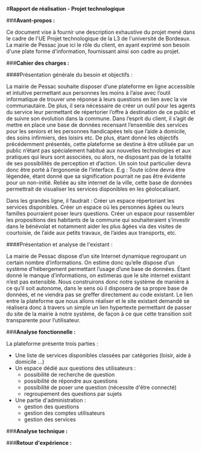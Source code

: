 #**Rapport de réalisation - Projet technologique**

###**Avant-propos :**

Ce document vise à fournir une description exhaustive du projet mené dans le cadre de l'UE Projet technologique de la L3 de l'université de Bordeaux.
La mairie de Pessac joue ici le rôle du client, en ayant exprimé son besoin d'une plate forme d'information, fournissant ainsi son cadre au projet.

###**Cahier des charges :**

####Présentation générale du besoin et objectifs :

La mairie de Pessac souhaite disposer d’une plateforme en ligne accessible et intuitive permettant aux personnes les moins à l’aise avec l’outil informatique de trouver une réponse à leurs questions en lien avec la vie communautaire.
De plus, il sera nécessaire de créer un outil pour les agents du service leur permettant de répertorier l’offre à destination de ce public et de suivre son évolution dans la commune.
Dans l’esprit du client, il s’agit de mettre en place une base de données recensant l’ensemble des services pour les seniors et les personnes handicapées tels que l’aide à domicile, des soins infirmiers, des loisirs etc.
De plus, étant donné les objectifs précédemment présentés, cette plateforme se destine à être utilisée par un public n’étant pas spécialement habitué aux nouvelles technologies et aux pratiques qui leurs sont associées, ou alors, ne disposant pas de la totalité de ses possibilités de perception et d’action.
Un soin tout particulier devra donc être porté à l’ergonomie de l’interface. E.g : Toute icône devra être légendée, étant donné que sa signification pourrait ne pas être évidente pour un non-initié.
Reliée au site internet de la ville, cette base de données permettrait de visualiser les services disponibles en les géolocalisant.

Dans les grandes ligne, il faudrait : 
Créer un espace répertoriant les services disponibles.
Créer un espace où les personnes âgées ou leurs familles pourraient poser leurs questions.
Créer un espace pour rassembler les propositions des habitants de la commune qui souhaiteraient s’investir dans le bénévolat et notamment aider les plus âgées via des visites de courtoisie, de l’aide aux petits travaux, de l’aides aux transports, etc. 

####Présentation et analyse de l'existant :

La mairie de Pessac dispose d’un site Internet dynamique regroupant un certain nombre d’informations. 
On estime donc qu’elle dispose d’un système d’hébergement permettant l’usage d’une base de données. 
Étant donné le manque d’informations, on estimeras que le site internet existant n’est pas extensible. Nous construirons donc notre système de manière à ce qu’il soit autonome, dans le sens où il disposera de sa propre base de données, et ne viendra pas se greffer directement au code existant. 
Le lien entre la plateforme que nous allons réaliser et le site existant demandé se réalisera donc à travers un simple un lien hypertexte permettant de passer du site de la mairie à notre système, de façon à ce que cette transition soit transparente pour l’utilisateur. 

###**Analyse fonctionnelle :**

La plateforme présente trois parties :

- Une liste de services disponibles classées par catégories (loisir, aide à domicile ...)
- Un espace dédié aux questions des utilisateurs :
	- possibilité de recherche de question
	- possibilité de répondre aux questions
	- possibilité de poser une question (nécessite d'être connecté)
	- regroupement des questions par sujets
- Une partie d'administration :
	- gestion des questions
	- gestion des comptes utilisateurs
	- gestion des services 

###**Analyse technique :**



###**Retour d'expérience :**


